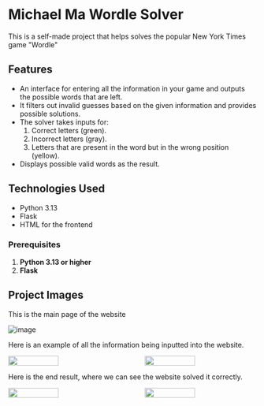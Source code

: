 # Michael Ma Wordle Solver

This is a self-made project that helps solves the popular New York Times game "Wordle"

## Features
- An interface for entering all the information in your game and outputs the possible words that are left.
- It filters out invalid guesses based on the given information and provides possible solutions.
- The solver takes inputs for:
  1. Correct letters (green).
  2. Incorrect letters (gray).
  3. Letters that are present in the word but in the wrong position (yellow).
- Displays possible valid words as the result.

## Technologies Used
- Python 3.13
- Flask 
- HTML for the frontend


### Prerequisites
1. **Python 3.13 or higher**
2. **Flask**

## Project Images

This is the main page of the website



![image](https://github.com/user-attachments/assets/9cfe727b-f3ad-4e7b-a2a2-207cc49e08a0)



Here is an example of all the information being inputted into the website.



<div style="display: flex; justify-content: space-between;">
  <img src="https://github.com/user-attachments/assets/98fb482d-2451-4c9a-9c9d-2ae031a5a898" width=45%; style="object-fit: contain;" />
  <img src="https://github.com/user-attachments/assets/57331104-d6d6-46ef-b107-bf1d75f4198c" width=45%; style="object-fit: contain;" />
</div>




Here is the end result, where we can see the website solved it correctly.



<div style="display: flex; justify-content: space-between;">
  <img src="https://github.com/user-attachments/assets/5f5b81e1-efd0-49b4-9e5f-eed38f722e8b" width=45%; style="object-fit: contain;" />
  <img src="https://github.com/user-attachments/assets/306a4f4b-9b39-4a4b-8d7f-f7de176b6580" width=45%; style="object-fit: contain;" />
</div>








